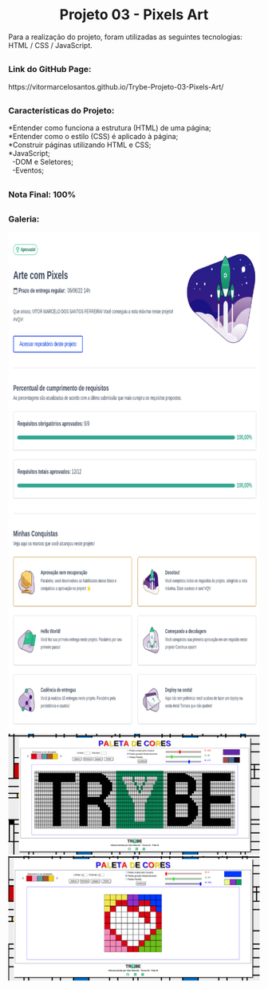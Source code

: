 <h1 align="center">Projeto 03 - Pixels Art</h1>

<div>
  Para a realização do projeto, foram utilizadas as seguintes tecnologias: HTML / CSS / JavaScript.
</div>

##

<div>
  <h3>Link do GitHub Page:</h3> https://vitormarcelosantos.github.io/Trybe-Projeto-03-Pixels-Art/
</div>

##

<div>
  <h3>Características do Projeto:</h3>
  *Entender como funciona a estrutura (HTML) de uma página;<br/>
  *Entender como o estilo (CSS) é aplicado à página;<br/>
  *Construir páginas utilizando HTML e CSS;<br/>
  *JavaScript;<br/>
  &nbsp&nbsp-DOM e Seletores;<br/>
  &nbsp&nbsp-Eventos;<br/>
</div>

##

<div>
  <h3>Nota Final: 100%</h3>
</div>

##
<h3>Galeria:</h3>
<img src="https://github.com/VitorMarceloSantos/Trybe-Projeto-03-Pixels-Art/blob/main/ProjetoPixelsArt-Nota.png" title="Projeto - 03" alt="J" width="1000" height="1000"/><br/>
<img src="https://github.com/VitorMarceloSantos/Trybe-Projeto-03-Pixels-Art/blob/main/projetoPixelsArt-trybe.png" title="Projeto - 03" alt="J"/><br/>
<img src="https://github.com/VitorMarceloSantos/Trybe-Projeto-03-Pixels-Art/blob/main/ProjetoPixelsArt.png" title="Projeto - 03" alt="J"/><br/>

##

